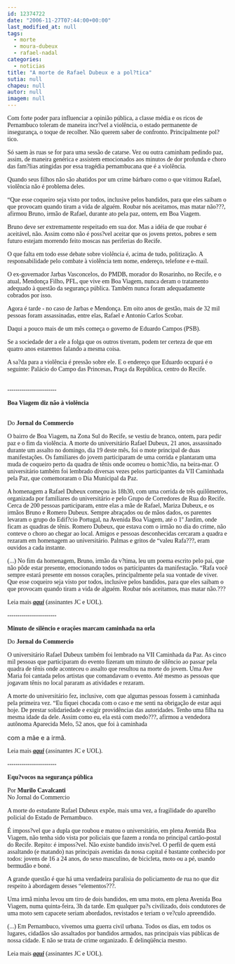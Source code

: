 ```yaml
---
id: 12374722
date: "2006-11-27T07:44:00+00:00"
last_modified_at: null
tags:
  - morte
  - moura-dubeux
  - rafael-nadal
categories:
  - noticias
title: "A morte de Rafael Dubeux e a pol?tica"
sutia: null
chapeu: null
autor: null
imagem: null
---
```

<p><span style="font-family: Verdana;">Com forte poder para influenciar a opini&atilde;o p&uacute;blica, a classe m&eacute;dia e os ricos de Pernambuco toleram de maneira incr?vel a viol&ecirc;ncia, o estado permanente de inseguran&ccedil;a, o toque de recolher. N&atilde;o querem saber de confronto. Principalmente pol?tico.</span></p>
<p><span style="font-family: Verdana;">S&oacute; saem &agrave;s ruas se for para uma sess&atilde;o de catarse. Vez ou outra caminham pedindo paz, assim, de maneira gen&eacute;rica e assistem emocionados aos minutos de dor profunda e choro das fam?lias atingidas por essa trag&eacute;dia pernambucana que &eacute; a viol&ecirc;ncia.</span></p>
<p><span style="font-family: Verdana;">Quando seus filhos n&atilde;o s&atilde;o abatidos por um crime b&aacute;rbaro como o que vitimou Rafael, viol&ecirc;ncia n&atilde;o &eacute; problema deles. </span></p>
<p><span style="font-family: Verdana;">&ldquo;Que esse coqueiro seja visto por todos, inclusive pelos bandidos, para que eles saibam o que provocam quando tiram a vida de algu&eacute;m. Roubar n&oacute;s aceitamos, mas matar n&atilde;o???, afirmou Bruno, irm&atilde;o de Rafael, durante ato pela paz, ontem, em Boa Viagem.</span></p>
<p><span style="font-family: Verdana;">Bruno deve ser extremamente respeitado em sua dor. Mas a id&eacute;ia de que roubar &eacute; aceit&aacute;vel, n&atilde;o. Assim como n&atilde;o &eacute; poss?vel aceitar que os jovens pretos, pobres e sem futuro estejam morrendo feito moscas nas periferias do Recife.</span></p>
<p><span style="font-family: Verdana;">O que falta em todo esse debate sobre viol&ecirc;ncia &eacute;, acima de tudo, politiza&ccedil;&atilde;o. A responsabilidade pelo combate &agrave; viol&ecirc;ncia tem nome, endere&ccedil;o, telefone e e-mail.</span></p>
<p><span style="font-family: Verdana;">O ex-governador Jarbas Vasconcelos, do PMDB, morador do Rosarinho, no Recife, e o atual, Mendon&ccedil;a Filho, PFL, que vive em Boa Viagem, nunca deram o tratamento adequado &agrave; quest&atilde;o da seguran&ccedil;a p&uacute;blica. Tamb&eacute;m nunca foram adequadamente cobrados por isso.</span></p>
<p><span style="font-family: Verdana;">Agora &eacute; tarde - no caso de Jarbas e Mendon&ccedil;a. Em oito anos de gest&atilde;o, mais de 32 mil pessoas foram assassinadas, entre elas, Rafael e Antonio Carlos Scobar.</span></p>
<p><span style="font-family: Verdana;">Daqui a pouco mais de um m&ecirc;s come&ccedil;a o governo de Eduardo Campos (PSB). </span></p>
<p><span style="font-family: Verdana;">Se a sociedade der a ele a folga que os outros tiveram, podem ter certeza de que em quatro anos estaremos falando a mesma coisa.</span></p>
<p><span style="font-family: Verdana;">A sa?da para a viol&ecirc;ncia &eacute; press&atilde;o sobre ele. E o endere&ccedil;o que Eduardo ocupar&aacute; &eacute; o seguinte: Pal&aacute;cio do Campo das Princesas, Pra&ccedil;a da Rep&uacute;blica, centro do Recife.</span></p>
<p><br /><span style="font-family: Verdana;">------------------------</span></p>
<p><span style="font-family: Verdana;"><strong>Boa Viagem diz n&atilde;o &agrave; viol&ecirc;ncia <br />&nbsp;</strong></span></p>
<p><span style="font-family: Verdana;">Do <strong>Jornal do Commercio</strong></span></p>
<p><span style="font-family: Verdana;">O bairro de Boa Viagem, na Zona Sul do Recife, se vestiu de branco, ontem, para pedir paz e o fim da viol&ecirc;ncia. A morte do universit&aacute;rio Rafael Dubeux, 21 anos, assassinado durante um assalto no domingo, dia 19 deste m&ecirc;s, foi o mote principal de duas manifesta&ccedil;&otilde;es. Os familiares do jovem participaram de uma corrida e plantaram uma muda de coqueiro perto da quadra de t&ecirc;nis onde ocorreu o homic?dio, na beira-mar. O universit&aacute;rio tamb&eacute;m foi lembrado diversas vezes pelos participantes da VII Caminhada pela Paz, que comemoraram o Dia Municipal da Paz. </span></p>
<p><span style="font-family: Verdana;">A homenagem a Rafael Dubeux come&ccedil;ou &agrave;s 18h30, com uma corrida de tr&ecirc;s quil&ocirc;metros, organizada por familiares do universit&aacute;rio e pelo Grupo de Corredores de Rua do Recife. Cerca de 200 pessoas participaram, entre elas a m&atilde;e de Rafael, Mariza Dubeux, e os irm&atilde;os Bruno e Romero Dubeux. Sempre abra&ccedil;ados ou de m&atilde;os dados, os parentes levaram o grupo do Edif?cio Portugal, na Avenida Boa Viagem, at&eacute; o 1&ordm; Jardim, onde ficam as quadras de t&ecirc;nis. Romero Dubeux, que estava com o irm&atilde;o no dia do crime, n&atilde;o conteve o choro ao chegar ao local. Amigos e pessoas desconhecidas cercaram a quadra e rezaram em homenagem ao universit&aacute;rio. Palmas e gritos de &ldquo;valeu Rafa???, eram ouvidos a cada instante. </span></p>
<p><span style="font-family: Verdana;">(...) No fim da homenagem, Bruno, irm&atilde;o da v?tima, leu um poema escrito pelo pai, que n&atilde;o p&ocirc;de estar presente, emocionando todos os participantes da manifesta&ccedil;&atilde;o. &ldquo;Rafa voc&ecirc; sempre estar&aacute; presente em nossos cora&ccedil;&otilde;es, principalmente pela sua vontade de viver. Que esse coqueiro seja visto por todos, inclusive pelos bandidos, para que eles saibam o que provocam quando tiram a vida de algu&eacute;m. Roubar n&oacute;s aceitamos, mas matar n&atilde;o.??? </span></p>
<p><span style="font-family: Verdana;">Leia mais <strong><em><a href="https://jc3.uol.com.br/jornal/2006/11/27/not_210303.php">aqui</a></em></strong> (assinantes JC e UOL).</span></p>
<p><span style="font-family: Verdana;">------------------------</span></p>
<p><span style="font-family: Verdana;"><strong>Minuto de sil&ecirc;ncio e ora&ccedil;&otilde;es marcam caminhada na orla</strong></span></p>
<p><span style="font-family: Verdana;">Do <strong>Jornal do Commercio</strong></span></p>
<p><span style="font-family: Verdana;">O universit&aacute;rio Rafael Dubeux tamb&eacute;m foi lembrado na VII Caminhada da Paz. As cinco mil pessoas que participaram do evento fizeram um minuto de sil&ecirc;ncio ao passar pela quadra de t&ecirc;nis onde aconteceu o assalto que resultou na morte do jovem. Uma Ave Maria foi cantada pelos artistas que comandavam o evento. At&eacute; mesmo as pessoas que jogavam t&ecirc;nis no local pararam as atividades e rezaram. </span></p>
<p><span style="font-family: Verdana;">A morte do universit&aacute;rio fez, inclusive, com que algumas pessoas fossem &agrave; caminhada pela primeira vez. &ldquo;Eu fiquei chocada com o caso e me senti na obriga&ccedil;&atilde;o de estar aqui hoje. De prestar solidariedade e exigir provid&ecirc;ncias das autoridades. Tenho uma filha na mesma idade da dele. Assim como eu, ela est&aacute; com medo???, afirmou a vendedora aut&ocirc;noma Aparecida Melo, 52 anos, que foi &agrave; caminhada</span></p>
<p>com a m&atilde;e e a irm&atilde;.</p>
<p><span style="font-family: Verdana;">Leia mais <strong><em><a href="https://jc3.uol.com.br/jornal/2006/11/27/not_210304.php">aqui</a></em></strong> (assinantes JC e UOL).</span></p>
<p><span style="font-family: Verdana;">------------------------</span></p>
<p><span style="font-family: Verdana;"><strong>Equ?vocos na seguran&ccedil;a p&uacute;blica</strong></span></p>
<p><span style="font-family: Verdana;">Por <strong>Murilo Cavalcanti<br /></strong>No Jornal do Commercio</span></p>
<p><span style="font-family: Verdana;">A morte do estudante Rafael Dubeux exp&otilde;e, mais uma vez, a fragilidade do aparelho policial do Estado de Pernambuco. </span></p>
<p><span style="font-family: Verdana;">&Eacute; imposs?vel que a dupla que roubou e matou o universit&aacute;rio, em plena Avenida Boa Viagem, n&atilde;o tenha sido vista por policiais que fazem a ronda no principal cart&atilde;o-postal do Recife. Repito: &eacute; imposs?vel. N&atilde;o existe bandido invis?vel. O perfil de quem est&aacute; assaltando (e matando) nas principais avenidas da nossa capital &eacute; bastante conhecido por todos: jovens de 16 a 24 anos, do sexo masculino, de bicicleta, moto ou a p&eacute;, usando bermud&atilde;o e bon&eacute;. </span></p>
<p><span style="font-family: Verdana;">A grande quest&atilde;o &eacute; que h&aacute; uma verdadeira paralisia do policiamento de rua no que diz respeito &agrave; abordagem desses &ldquo;elementos???. </span></p>
<p><span style="font-family: Verdana;">Uma irm&atilde; minha levou um tiro de dois bandidos, em uma moto, em plena Avenida Boa Viagem, numa quinta-feira, 3h da tarde. Em qualquer pa?s civilizado, dois condutores de uma moto sem capacete seriam abordados, revistados e teriam o ve?culo apreendido. </span></p>
<p><span style="font-family: Verdana;">(...) Em Pernambuco, vivemos uma guerra civil urbana. Todos os dias, em todos os lugares, cidad&atilde;os s&atilde;o assaltados por bandidos armados, nas principais vias p&uacute;blicas de nossa cidade. E n&atilde;o se trata de crime organizado. &Eacute; delinq&uuml;&ecirc;ncia mesmo. </span></p>
<p><span style="font-family: Verdana;">Leia mais <strong><em><a href="https://jc3.uol.com.br/jornal/2006/11/27/not_210296.php" target="_blank" rel="noopener noreferrer">aqui</a></em></strong> (assinantes JC e UOL).</span></p>
